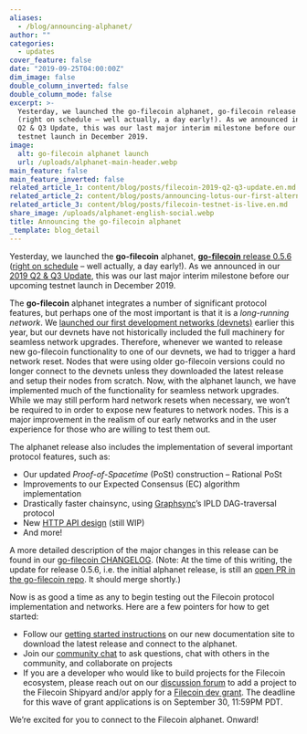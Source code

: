 ```yaml
---
aliases:
  - /blog/announcing-alphanet/
author: ""
categories:
  - updates
cover_feature: false
date: "2019-09-25T04:00:00Z"
dim_image: false
double_column_inverted: false
double_column_mode: false
excerpt: >-
  Yesterday, we launched the go-filecoin alphanet, go-filecoin release 0.5.6
  (right on schedule – well actually, a day early!). As we announced in our 2019
  Q2 & Q3 Update, this was our last major interim milestone before our upcoming
  testnet launch in December 2019.
image:
  alt: go-filecoin alphanet launch
  url: /uploads/alphanet-main-header.webp
main_feature: false
main_feature_inverted: false
related_article_1: content/blog/posts/filecoin-2019-q2-q3-update.en.md
related_article_2: content/blog/posts/announcing-lotus-our-first-alternate-filecoin-implementation.en.md
related_article_3: content/blog/posts/filecoin-testnet-is-live.en.md
share_image: /uploads/alphanet-english-social.webp
title: Announcing the go-filecoin alphanet
_template: blog_detail
---
```


Yesterday, we launched the **go-filecoin** alphanet, [**go-filecoin** release 0.5.6](https://github.com/filecoin-project/go-filecoin/releases/tag/0.5.6) ([right on schedule](https://filecoin.io/blog/update-2019-q2-q3/#1-launches-testnet-on-dec-11-mainnet-in-2020-q1) – well actually, a day early!). As we announced in our [2019 Q2 & Q3 Update](https://filecoin.io/blog/update-2019-q2-q3/), this was our last major interim milestone before our upcoming testnet launch in December 2019.

The **go-filecoin** alphanet integrates a number of significant protocol features, but perhaps one of the most important is that it is a _long-running network_. We [launched our first development networks (devnets)](https://filecoin.io/blog/opening-filecoin-project-repos/) earlier this year, but our devnets have not historically included the full machinery for seamless network upgrades. Therefore, whenever we wanted to release new go-filecoin functionality to one of our devnets, we had to trigger a hard network reset. Nodes that were using older go-filecoin versions could no longer connect to the devnets unless they downloaded the latest release and setup their nodes from scratch. Now, with the alphanet launch, we have implemented much of the functionality for seamless network upgrades. While we may still perform hard network resets when necessary, we won’t be required to in order to expose new features to network nodes. This is a major improvement in the realism of our early networks and in the user experience for those who are willing to test them out.

The alphanet release also includes the implementation of several important protocol features, such as:

- Our updated _Proof-of-Spacetime_ (PoSt) construction – Rational PoSt
- Improvements to our Expected Consensus (EC) algorithm implementation
- Drastically faster chainsync, using [Graphsync](https://github.com/ipfs/go-graphsync)’s IPLD DAG-traversal protocol
- New [HTTP API design](https://github.com/filecoin-project/filecoin-http-api) (still WIP)
- And more!

A more detailed description of the major changes in this release can be found in our [go-filecoin CHANGELOG](https://github.com/filecoin-project/go-filecoin/blob/master/CHANGELOG.md). (Note: At the time of this writing, the update for release 0.5.6, i.e. the initial alphanet release, is still an [open PR in the go-filecoin repo](https://github.com/filecoin-project/go-filecoin/pull/3490/files). It should merge shortly.)

Now is as good a time as any to begin testing out the Filecoin protocol implementation and networks. Here are a few pointers for how to get started:

- Follow our [getting started instructions](https://docs.filecoin.io/get-started/) on our new documentation site to download the latest release and connect to the alphanet.
- Join our [community chat](https://github.com/filecoin-project/community#chat) to ask questions, chat with others in the community, and collaborate on projects
- If you are a developer who would like to build projects for the Filecoin ecosystem, please reach out on our [discussion forum](https://github.com/orgs/filecoin-project/projects?query=is%3Aopen) to add a project to the Filecoin Shipyard and/or apply for a [Filecoin dev grant](https://filecoin.io/grants/). The deadline for this wave of grant applications is on September 30, 11:59PM PDT.

We’re excited for you to connect to the Filecoin alphanet. Onward!
